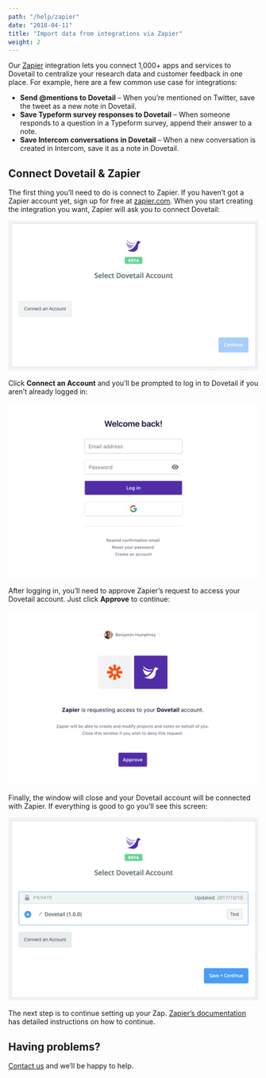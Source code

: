 ```yaml
---
path: "/help/zapier"
date: "2018-04-11"
title: "Import data from integrations via Zapier"
weight: 2
---
```


Our [Zapier](https://zapier.com/) integration lets you connect 1,000+ apps and services to Dovetail to centralize your research data and customer feedback in one place. For example, here are a few common use case for integrations:

* **Send @mentions to Dovetail** – When you’re mentioned on Twitter, save the tweet as a new note in Dovetail.
* **Save Typeform survey responses to Dovetail** – When someone responds to a question in a Typeform survey, append their answer to a note.
* **Save Intercom conversations in Dovetail** – When a new conversation is created in Intercom, save it as a note in Dovetail.

## Connect Dovetail & Zapier

The first thing you’ll need to do is connect to Zapier. If you haven’t got a Zapier account yet, sign up for free at [zapier.com](https://zapier.com/). When you start creating the integration you want, Zapier will ask you to connect Dovetail:

![Zapier authorization screen](./connect.png)

Click **Connect an Account** and you’ll be prompted to log in to Dovetail if you aren’t already logged in:

![Dovetail log in screen](./login.png)

After logging in, you’ll need to approve Zapier’s request to access your Dovetail account. Just click **Approve** to continue:

![Dovetail app authorization screen](./auth.png)

Finally, the window will close and your Dovetail account will be connected with Zapier. If everything is good to go you’ll see this screen:

![Zapier authorization screen (connected)](./connected.png)

The next step is to continue setting up your Zap. [Zapier’s documentation](https://zapier.com/help/zap-creation/) has detailed instructions on how to continue.

## Having problems?

[Contact us](mailto:hello@dovetailapp.com) and we’ll be happy to help.

